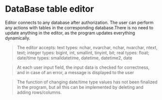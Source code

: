 DataBase table editor
===
Editor connects to any database after authorization. The user can perform any actions with tables
in the corresponding database.There is no need to update anything in the editor, as the program 
updates everything dynamically.

> The editor accepts:
text types: nchar, nvarchar, nchar, nvarchar, ntext, text;
integer types: bigint, int, smallint, tinyint, bit;
real types: float;
date/time types: smalldatetime, datetime, datetime2, date

> At each user input field, the input data is checked for 
correctness, and in case of an error, a message is displayed 
to the user

> The function of changing date/time type values has not been 
finalized in the program, but all this can be implemented by 
deleting and adding rows/columns.
